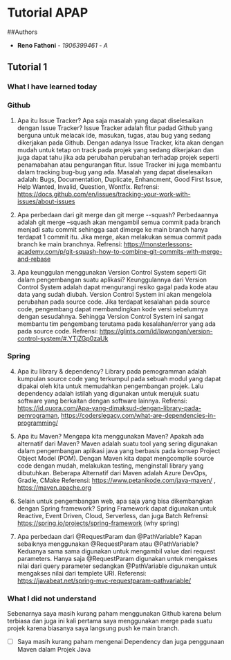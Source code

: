 # Tutorial APAP

##Authors

* **Reno Fathoni** - *1906399461* - *A*

## Tutorial 1
### What I have learned today
### Github
1. Apa itu Issue Tracker? Apa saja masalah yang dapat diselesaikan dengan Issue Tracker?
Issue Tracker adalah fitur padad Github yang berguna untuk melacak ide, masukan, tugas, atau bug yang sedang dikerjakan pada Github. Dengan adanya Issue Tracker, kita akan dengan mudah untuk tetap on track pada projek yang sedang dikerjakan dan juga dapat tahu jika ada perubahan perubahan terhadap projek seperti penamabahan atau pengurangan fitur. Issue Tracker ini juga membantu dalam tracking bug-bug yang ada.
Masalah yang dapat diselesaikan adalah: Bugs, Documentation, Duplicate, Enhancment, Good First Issue, Help Wanted, Invalid, Question, Wontfix.
Refrensi: https://docs.github.com/en/issues/tracking-your-work-with-issues/about-issues 

2. Apa perbedaan dari git merge dan git merge --squash?
Perbedaannya adalah git merge –squash akan mengambil semua commit pada branch menjadi satu commit sehingga saat dimerge ke main branch hanya terdapat 1 commit itu. Jika merge, akan melakukan semua commit pada branch ke main branchnya. 
Refrensi: https://monsterlessons-academy.com/p/git-squash-how-to-combine-git-commits-with-merge-and-rebase 

3. Apa keunggulan menggunakan Version Control System seperti Git dalam pengembangan
suatu aplikasi?
Keunggulannya dari Version Control System adalah dapat mengurangi resiko gagal pada kode atau data yang sudah diubah. Version Control System ini akan mengelola perubahan pada source code. Jika terdapat kesalahan pada source code, pengembang dapat membandingkan kode versi sebelumnya dengan sesudahnya. Sehingga Version Control System ini sangat membantu tim pengembang terutama pada kesalahan/error yang ada pada source code.
Refrensi: https://glints.com/id/lowongan/version-control-system/#.YTjZGp0zaUk 

### Spring
4. Apa itu library & dependency?
Library pada pemogramman adalah kumpulan source code yang terkumpul pada sebuah modul yang dapat dipakai oleh kita untuk memudahkan pengembangan projek. Lalu dependency adalah istilah yang digunakan untuk merujuk suatu software yang berkaitan dengan software lainnya.
Refrensi: https://id.quora.com/Apa-yang-dimaksud-dengan-library-pada-pemrograman, https://coderslegacy.com/what-are-dependencies-in-programming/  

5. Apa itu Maven? Mengapa kita menggunakan Maven? Apakah ada alternatif dari Maven?
Maven adalah suatu tool yang sering digunakan dalam pengembangan aplikasi java yang berbasis pada konsep Project Object Model (POM). Dengan Maven kita dapat mengcomplie source code dengan mudah, melakukan testing, menginstall library yang dibutuhkan.  Beberapa Alternatif dari Maven adalah Azure DevOps, Gradle, CMake
Referensi: https://www.petanikode.com/java-maven/ , https://maven.apache.org 

6. Selain untuk pengembangan web, apa saja yang bisa dikembangkan dengan Spring
framework?
Spring Framework dapat digunakan untuk Reactive, Event Driven, Cloud, Serverless, dan juga Batch
Refrensi: https://spring.io/projects/spring-framework (why spring)

7. Apa perbedaan dari @RequestParam dan @PathVariable? Kapan sebaiknya
menggunakan @RequestParam atau @PathVariable?
Keduanya sama sama digunakan untuk mengambil value dari request parameters. Hanya saja @RequestParam digunakan untuk mengakses nilai dari query parameter sedangkan @PathVariable digunakan untuk mengakses nilai dari templete URI.
Referensi: https://javabeat.net/spring-mvc-requestparam-pathvariable/ 

### What I did not understand
Sebenarnya saya masih kurang paham menggunakan Github karena belum terbiasa dan juga ini kali pertama saya menggunakan merge pada suatu projek karena biasanya saya langsung push ke main branch. 
- [ ] Saya masih kurang paham mengenai Dependency dan juga penggunaan Maven dalam Projek Java


